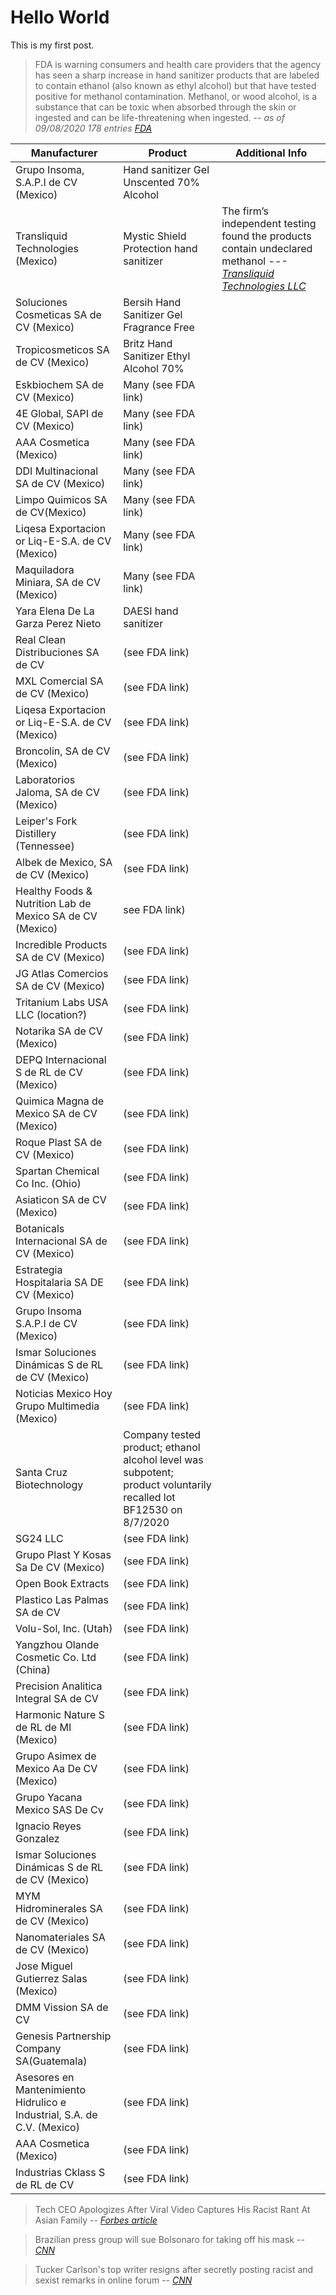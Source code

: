 # Hello World

This is my first post.


> FDA is warning consumers and health care providers that the agency has seen a sharp increase in hand sanitizer products that are labeled to contain ethanol (also known as ethyl alcohol) but that have tested positive for methanol contamination. Methanol, or wood alcohol, is a substance that can be toxic when absorbed through the skin or ingested and can be life-threatening when ingested.
> -- <cite>as of 09/08/2020 178 entries [FDA][1]</cite>

|Manufacturer|Product|Additional Info|
|-----|-----|-----|
|Grupo Insoma, S.A.P.I de CV (Mexico)|Hand sanitizer Gel Unscented 70% Alcohol|
|Transliquid Technologies (Mexico)|Mystic Shield Protection hand sanitizer|The firm’s independent testing found the products contain undeclared methanol --<cite>-[Transliquid Technologies LLC][2]</cite>|
|Soluciones Cosmeticas SA de CV (Mexico)|Bersih Hand Sanitizer Gel Fragrance Free|
|Tropicosmeticos SA de CV (Mexico)|Britz Hand Sanitizer Ethyl Alcohol 70%|
|Eskbiochem SA de CV (Mexico)|Many (see FDA link)|
|4E Global, SAPI de CV (Mexico)|Many (see FDA link)|
|AAA Cosmetica (Mexico)|Many (see FDA link)|
|DDI Multinacional SA de CV (Mexico)|Many (see FDA link)|
|Limpo Quimicos SA de CV(Mexico)|Many (see FDA link)|
|Liqesa Exportacion or Liq-E-S.A. de CV (Mexico)|Many (see FDA link)|
|Maquiladora Miniara, SA de CV (Mexico)|Many (see FDA link)|
|Yara Elena De La Garza Perez Nieto|DAESI hand sanitizer|
|Real Clean Distribuciones SA de CV|(see FDA link)|
|MXL Comercial SA de CV (Mexico)|(see FDA link)|
|Liqesa Exportacion or Liq-E-S.A. de CV (Mexico)|(see FDA link)|
|Broncolin, SA de CV (Mexico)|(see FDA link)|
|Laboratorios Jaloma, SA de CV (Mexico)|(see FDA link)|
|Leiper's Fork Distillery (Tennessee)|(see FDA link)|
|Albek de Mexico, SA de CV (Mexico)|(see FDA link)|
|Healthy Foods & Nutrition Lab de Mexico SA de CV (Mexico)|see FDA link)|
|Incredible Products SA de CV (Mexico)|(see FDA link)|
|JG Atlas Comercios SA de CV (Mexico)|(see FDA link)|
|Tritanium Labs USA LLC (location?)|(see FDA link)|
|Notarika SA de CV (Mexico)|(see FDA link)|
|DEPQ Internacional S de RL de CV (Mexico)|(see FDA link)|
|Quimica Magna de Mexico SA de CV (Mexico)|(see FDA link)|
|Roque Plast SA de CV (Mexico)|(see FDA link)|
|Spartan Chemical Co Inc. (Ohio)|(see FDA link)|
|Asiaticon SA de CV (Mexico)|(see FDA link)|
|Botanicals Internacional SA de CV (Mexico)|(see FDA link)|
|Estrategia Hospitalaria SA DE CV (Mexico)|(see FDA link)|
|Grupo Insoma S.A.P.I de CV (Mexico)|(see FDA link)|
|Ismar Soluciones Dinámicas S de RL de CV (Mexico)|(see FDA link)|
|Noticias Mexico Hoy Grupo Multimedia (Mexico)|(see FDA link)|
|Santa Cruz Biotechnology|Company tested product; ethanol alcohol level was subpotent; product voluntarily recalled lot BF12530 on 8/7/2020|
|SG24 LLC|(see FDA link)|
|Grupo Plast Y Kosas Sa De CV (Mexico)|(see FDA link)|
|Open Book Extracts|(see FDA link)|
|Plastico Las Palmas SA de CV|(see FDA link)|
|Volu-Sol, Inc. (Utah)|(see FDA link)|
|Yangzhou Olande Cosmetic Co. Ltd (China)|(see FDA link)|
|Precision Analitica Integral SA de CV|(see FDA link)|
|Harmonic Nature S de RL de MI (Mexico)|(see FDA link)|
|Grupo Asimex de Mexico Aa De CV (Mexico)|(see FDA link)|
|Grupo Yacana Mexico SAS De Cv|(see FDA link)|
|Ignacio Reyes Gonzalez|(see FDA link)|
|Ismar Soluciones Dinámicas S de RL de CV (Mexico)|(see FDA link)|
|MYM Hidrominerales SA de CV (Mexico)|(see FDA link)|
|Nanomateriales SA de CV (Mexico)|(see FDA link)|
|Jose Miguel Gutierrez Salas (Mexico)|(see FDA link)|
|DMM Vission SA de CV|(see FDA link)|
|Genesis Partnership Company SA(Guatemala)|(see FDA link)|
|Asesores en Mantenimiento Hidrulico e Industrial, S.A. de C.V. (Mexico)|(see FDA link)|
|AAA Cosmetica (Mexico)|(see FDA link)|
|Industrias Cklass S de RL de CV|(see FDA link)|

> Tech CEO Apologizes After Viral Video Captures His Racist Rant At Asian Family
> -- <cite>[Forbes article][3]</cite>

> Brazilian press group will sue Bolsonaro for taking off his mask
> -- <cite>[CNN][4]</cite>

> Tucker Carlson's top writer resigns after secretly posting racist and sexist remarks in online forum
> -- <cite>[CNN][5]</cite>

[1]: https://www.fda.gov/drugs/drug-safety-and-availability/fda-updates-hand-sanitizers-methanol
[2]: https://www.businesswire.com/news/home/20200702005613/en/
[3]: https://www.forbes.com/sites/rachelsandler/2020/07/07/tech-ceo-apologizes-after-viral-video-captures-his-racist-rant-at-asian-family/#763ababe7d5a
[4]: https://www.cnn.com/2020/07/08/americas/brazil-bolsonaro-press-covid-19-intl/index.html
[5]: https://www.cnn.com/2020/07/10/media/tucker-carlson-writer-blake-neff/index.html
